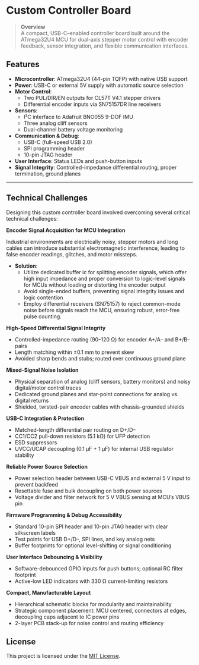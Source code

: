# Custom Controller Board

> **Overview**  
> A compact, USB-C–enabled controller board built around the ATmega32U4 MCU for dual-axis stepper motor control with encoder feedback, sensor integration, and flexible communication interfaces.


## Features

- **Microcontroller**: ATmega32U4 (44-pin TQFP) with native USB support  
- **Power**: USB-C or external 5V supply with automatic source selection  
- **Motor Control**:  
  - Two PUL/DIR/EN outputs for CL57T V4.1 stepper drivers  
  - Differential encoder inputs via SN75157DR line receivers  
- **Sensors**:  
  - I²C interface to Adafruit BNO055 9-DOF IMU  
  - Three analog cliff sensors  
  - Dual-channel battery voltage monitoring  
- **Communication & Debug**:  
  - USB-C (full-speed USB 2.0)  
  - SPI programming header  
  - 10-pin JTAG header  
- **User Interface**: Status LEDs and push-button inputs  
- **Signal Integrity**: Controlled-impedance differential routing, proper termination, ground planes


---
## Technical Challenges

Designing this custom controller board involved overcoming several critical technical challenges:

**Encoder Signal Acquisition for MCU Integration**

Industrial environments are electrically noisy, stepper motors and long cables can introduce substantial electromagnetic interference, leading to false encoder readings, glitches, and motor missteps.

- **Solution**:
  - Utilize dedicated buffer ic  for splitting encoder signals, which offer high input impedance and proper conversion to logic-level signals for MCUs without loading or distorting the encoder output
  - Avoid single-ended buffers, preventing signal integrity issues and logic contention
  - Employ differential receivers (SN75157) to reject common-mode noise before signals reach the MCU, ensuring robust, error-free pulse counting.

 **High-Speed Differential Signal Integrity**  
   - Controlled-impedance routing (90–120 Ω) for encoder A+/A– and B+/B– pairs  
   - Length matching within ±0.1 mm to prevent skew   
   - Avoided sharp bends and stubs; routed over continuous ground plane  

**Mixed-Signal Noise Isolation**  
   - Physical separation of analog (cliff sensors, battery monitors) and noisy digital/motor control traces  
   - Dedicated ground planes and star-point connections for analog vs. digital returns  
   - Shielded, twisted-pair encoder cables with chassis-grounded shields  

**USB-C Integration & Protection**  
   - Matched-length differential pair routing on D+/D–  
   - CC1/CC2 pull-down resistors (5.1 kΩ) for UFP detection  
   - ESD suppressors 
   - UVCC/UCAP decoupling (0.1 µF + 1 µF) for internal USB regulator stability  

**Reliable Power Source Selection**  
   - Power selection header between USB-C VBUS and external 5 V input to prevent backfeed  
   - Resettable fuse and bulk decoupling on both power sources  
   - Voltage divider and filter network for 5 V VBUS sensing at MCU’s VBUS pin  

**Firmware Programming & Debug Accessibility**  
   - Standard 10-pin SPI header and 10-pin JTAG header with clear silkscreen labels  
   - Test points for USB D+/D–, SPI lines, and key analog nets  
   - Buffer footprints for optional level-shifting or signal conditioning  

**User Interface Debouncing & Visibility**  
   - Software-debounced GPIO inputs for push buttons; optional RC filter footprint  
   - Active-low LED indicators with 330 Ω current-limiting resistors   

**Compact, Manufacturable Layout**  
   - Hierarchical schematic blocks for modularity and maintainability  
   - Strategic component placement: MCU centered, connectors at edges, decoupling caps adjacent to IC power pins  
   - 2-layer PCB stack-up for noise control and routing efficiency  


## License

This project is licensed under the [MIT License](LICENSE).

